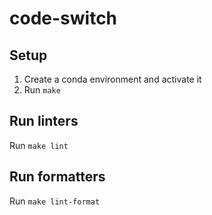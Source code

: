 # code-switch

## Setup
1. Create a conda environment and activate it
2. Run `make`

## Run linters
Run `make lint`

## Run formatters
Run `make lint-format`